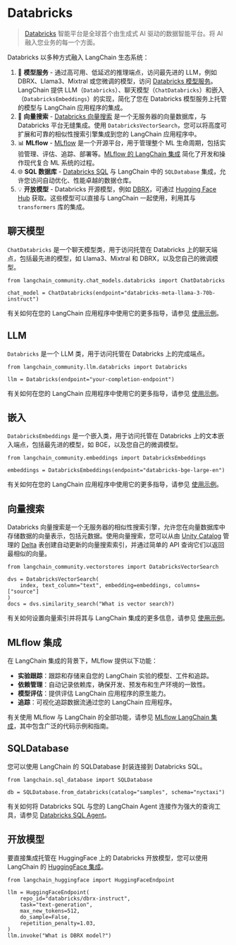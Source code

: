 Databricks
==========

> [Databricks](https://www.databricks.com/) 智能平台是全球首个由生成式 AI 驱动的数据智能平台。将 AI 融入您业务的每一个方面。

Databricks 以多种方式融入 LangChain 生态系统：

1. 🚀 **模型服务** - 通过高可用、低延迟的推理端点，访问最先进的 LLM，例如 DBRX、Llama3、Mixtral 或您微调的模型，访问 [Databricks 模型服务](https://www.databricks.com/product/model-serving)。LangChain 提供 LLM（`Databricks`）、聊天模型（`ChatDatabricks`）和嵌入（`DatabricksEmbeddings`）的实现，简化了您在 Databricks 模型服务上托管的模型与 LangChain 应用程序的集成。
2. 📃 **向量搜索** - [Databricks 向量搜索](https://www.databricks.com/product/machine-learning/vector-search) 是一个无服务器的向量数据库，与 Databricks 平台无缝集成。使用 `DatabricksVectorSearch`，您可以将高度可扩展和可靠的相似性搜索引擎集成到您的 LangChain 应用程序中。
3. 📊 **MLflow** - [MLflow](https://mlflow.org/) 是一个开源平台，用于管理整个 ML 生命周期，包括实验管理、评估、追踪、部署等。[MLflow 的 LangChain 集成](/docs/integrations/providers/mlflow_tracking) 简化了开发和操作现代复合 ML 系统的过程。
4. 🌐 **SQL 数据库** - [Databricks SQL](https://www.databricks.com/product/databricks-sql) 与 LangChain 中的 `SQLDatabase` 集成，允许您访问自动优化、性能卓越的数据仓库。
5. 💡 **开放模型** - Databricks 开源模型，例如 [DBRX](https://www.databricks.com/blog/introducing-dbrx-new-state-art-open-llm)，可通过 [Hugging Face Hub](https://huggingface.co/databricks/dbrx-instruct) 获取。这些模型可以直接与 LangChain 一起使用，利用其与 `transformers` 库的集成。

聊天模型
----------

`ChatDatabricks` 是一个聊天模型类，用于访问托管在 Databricks 上的聊天端点，包括最先进的模型，如 Llama3、Mixtral 和 DBRX，以及您自己的微调模型。

```
from langchain_community.chat_models.databricks import ChatDatabricks

chat_model = ChatDatabricks(endpoint="databricks-meta-llama-3-70b-instruct")
```

有关如何在您的 LangChain 应用程序中使用它的更多指导，请参见 [使用示例](/docs/integrations/chat/databricks)。

LLM
---

`Databricks` 是一个 LLM 类，用于访问托管在 Databricks 上的完成端点。

```
from langchain_community.llm.databricks import Databricks

llm = Databricks(endpoint="your-completion-endpoint")
```

有关如何在您的 LangChain 应用程序中使用它的更多指导，请参见 [使用示例](/docs/integrations/llms/databricks)。

嵌入
----------

`DatabricksEmbeddings` 是一个嵌入类，用于访问托管在 Databricks 上的文本嵌入端点，包括最先进的模型，如 BGE，以及您自己的微调模型。

```
from langchain_community.embeddings import DatabricksEmbeddings

embeddings = DatabricksEmbeddings(endpoint="databricks-bge-large-en")
```

有关如何在您的 LangChain 应用程序中使用它的更多指导，请参见 [使用示例](/docs/integrations/text_embedding/databricks)。

向量搜索
-------------

Databricks 向量搜索是一个无服务器的相似性搜索引擎，允许您在向量数据库中存储数据的向量表示，包括元数据。使用向量搜索，您可以从由 [Unity Catalog](https://www.databricks.com/product/unity-catalog) 管理的 [Delta](https://docs.databricks.com/en/introduction/delta-comparison.html) 表创建自动更新的向量搜索索引，并通过简单的 API 查询它们以返回最相似的向量。

```
from langchain_community.vectorstores import DatabricksVectorSearch

dvs = DatabricksVectorSearch(
    index, text_column="text", embedding=embeddings, columns=["source"]
)
docs = dvs.similarity_search("What is vector search?)
```

有关如何设置向量索引并将其与 LangChain 集成的更多信息，请参见 [使用示例](/docs/integrations/vectorstores/databricks_vector_search)。

MLflow 集成
------------------

在 LangChain 集成的背景下，MLflow 提供以下功能：

- **实验跟踪**：跟踪和存储来自您的 LangChain 实验的模型、工件和追踪。
- **依赖管理**：自动记录依赖库，确保开发、预发布和生产环境的一致性。
- **模型评估**：提供评估 LangChain 应用程序的原生能力。
- **追踪**：可视化追踪数据流通过您的 LangChain 应用程序。

有关使用 MLflow 与 LangChain 的全部功能，请参见 [MLflow LangChain 集成](/docs/integrations/providers/mlflow_tracking)，其中包含广泛的代码示例和指南。

SQLDatabase
-----------
您可以使用 LangChain 的 SQLDatabase 封装连接到 Databricks SQL。
```
from langchain.sql_database import SQLDatabase

db = SQLDatabase.from_databricks(catalog="samples", schema="nyctaxi")
```

有关如何将 Databricks SQL 与您的 LangChain Agent 连接作为强大的查询工具，请参见 [Databricks SQL Agent](https://docs.databricks.com/en/large-language-models/langchain.html#databricks-sql-agent)。

开放模型
-----------

要直接集成托管在 HuggingFace 上的 Databricks 开放模型，您可以使用 LangChain 的 [HuggingFace 集成](/docs/integrations/platforms/huggingface)。

```
from langchain_huggingface import HuggingFaceEndpoint

llm = HuggingFaceEndpoint(
    repo_id="databricks/dbrx-instruct",
    task="text-generation",
    max_new_tokens=512,
    do_sample=False,
    repetition_penalty=1.03,
)
llm.invoke("What is DBRX model?")
```